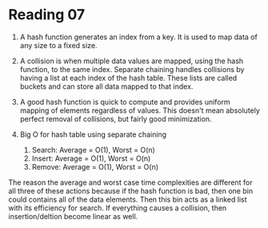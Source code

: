 Reading 07
==========

1. A hash function generates an index from a key. It is used to map data of any size to a fixed size.

2. A collision is when multiple data values are mapped, using the hash function, to the same index. Separate chaining handles collisions by having a list at each index of the hash table. These lists are called buckets and can store all data mapped to that index.

3. A good hash function is quick to compute and provides uniform mapping of elements regardless of values. This doesn't mean absolutely perfect removal of collisions, but fairly good minimization.

4. Big O for hash table using separate chaining

	1. Search: Average = O(1), Worst = O(n)
	2. Insert: Average = O(1), Worst = O(n)
	3. Remove: Average = O(1), Worst = O(n)

The reason the average and worst case time complexities are different for all three of these actions because if the hash function is bad, then one bin could contains all of the data elements. Then this bin acts as a linked list with its efficiency for search. If everything causes a collision, then insertion/deltion become linear as well. 
